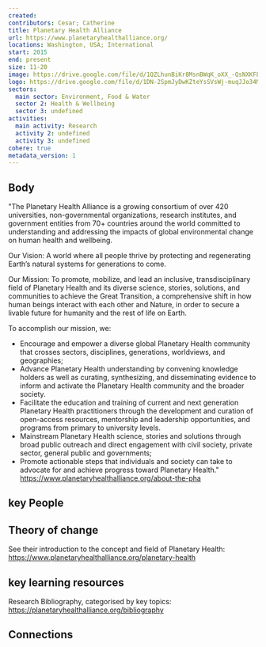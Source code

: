 ```yaml
---
created:
contributors: Cesar; Catherine
title: Planetary Health Alliance
url: https://www.planetaryhealthalliance.org/ 
locations: Washington, USA; International
start: 2015
end: present
size: 11-20
image: https://drive.google.com/file/d/1QZLhunBiKr8MsnBWqK_oXX_-QsNXKFL9/view?usp=drive_link
logo: https://drive.google.com/file/d/1DN-2SpmJyDwKZteYsSVsWj-muqJJo34M/view?usp=drive_link
sectors:
  main sector: Environment, Food & Water
  sector 2: Health & Wellbeing
  sector 3: undefined
activities: 
  main activity: Research
  activity 2: undefined
  activity 3: undefined
cohere: true
metadata_version: 1
---
```



## Body

"The Planetary Health Alliance is a growing consortium of over 420 universities, non-governmental organizations, research institutes, and government entities from 70+ countries around the world committed to understanding and addressing the impacts of global environmental change on human health and wellbeing. 

Our Vision: A world where all people thrive by protecting and regenerating Earth’s natural systems for generations to come.

Our Mission: To promote, mobilize, and lead an inclusive, transdisciplinary field of Planetary Health and its diverse science, stories, solutions, and communities to achieve the Great Transition, a comprehensive shift in how human beings interact with each other and Nature, in order to secure a livable future for humanity and the rest of life on Earth.

To accomplish our mission, we:
- Encourage and empower a diverse global Planetary Health community that crosses sectors, disciplines, generations, worldviews, and geographies;
- Advance Planetary Health understanding by convening knowledge holders as well as curating, synthesizing, and disseminating evidence to inform and activate the Planetary Health community and the broader society.
- Facilitate the education and training of current and next generation Planetary Health practitioners through the development and curation of open-access resources, mentorship and leadership opportunities, and programs from primary to university levels.
- Mainstream Planetary Health science, stories and solutions through broad public outreach and direct engagement with civil society, private sector, general public and governments;
- Promote actionable steps that individuals and society can take to advocate for and achieve progress toward Planetary Health."
https://www.planetaryhealthalliance.org/about-the-pha 


## key People



## Theory of change

See their introduction to the concept and field of Planetary Health: https://www.planetaryhealthalliance.org/planetary-health 

## key learning resources

Research Bibliography, categorised by key topics: https://planetaryhealthalliance.org/bibliography 

## Connections




